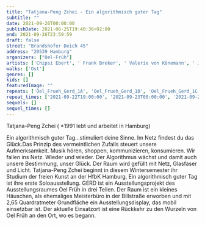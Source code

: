 ```yaml
---
title: "Tatjana-Peng Zchei - Ein algorithmisch guter Tag"
subtitle: ""
date: 2021-09-26T00:00:00
publishDate: 2021-06-25T19:40:36+02:00
end: 2021-09-26T23:59:59
draft: false
street: "Brandshofer Deich 45"
address: "20539 Hamburg"
organizers: ["Oel-Früh"]
artists: ['Chipsi Ebert', ' Frank Breker', ' Valerie von Könemann', ' Jil Lahr', ' Tatjana-Peng Zchei']
walks: ['Ost']
genres: []
kids: []
featuredImage: ""
repeats: ['Oel_Frueh_Gerd_1A', 'Oel_Frueh_Gerd_1B', 'Oel_Frueh_Gerd_1C', 'Oel_Frueh_Gerd_1D']
repeat_times: ['2021-09-22T19:00:00', '2021-09-23T00:00:00', '2021-09-24T00:00:00', '2021-09-25T00:00:00']
sequels: []
sequel_times: []
---
```


Tatjana-Peng Zchei ( \*1991 lebt und arbeitet in Hamburg)

Ein algorithmisch guter Tag…stimuliert deine Sinne. Im Netz findest du das Glück.Das Prinzip des vermeintlichen Zufalls steuert unsere Aufmerksamkeit. Musik hören, shoppen, kommunizieren, konsumieren. Wir fallen ins Netz. Wieder und wieder. Der Algorithmus wächst und damit auch unsere Bestimmung, unser Glück. Der Raum wird gefüllt mit Netz, Glasfaser und Licht. Tatjana-Peng Zchei beginnt in diesem Wintersemester ihr Studium der freien Kunst an der HfbK Hamburg, Ein algorithmisch guter Tag ist ihre erste Soloausstellung. GERD ist ein Ausstellungsprojekt des Ausstellungsraumes Oel Früh in drei Teilen. Der Raum ist ein kleines Häuschen, als ehemaliges Meisterbüro in der Billstraße erworben und mit 2,65  Quardratmeter  Grundfläche ein Ausstellungsdisplay, das mobil einsetzbar ist. Der aktuelle Einsatzort ist eine Rückkehr zu den Wurzeln von Oel Früh an den Ort, wo es begann.